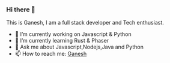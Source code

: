 ### Hi there 👋

This is Ganesh, I am a full stack developer and Tech enthusiast. 

- 🔭 I’m currently working on Javascript & Python
- 🌱 I’m currently learning Rust & Phaser
- 💬 Ask me about Javascript,Nodejs,Java and Python
- 📫 How to reach me: [Ganesh](https://twitter.com/ganesh_geeky)

<!--
**ganeshraja10/ganeshraja10** is a ✨ _special_ ✨ repository because its `README.md` (this file) appears on your GitHub profile.

- 😄 Pronouns: ...
- ⚡ Fun fact: ...
-->
